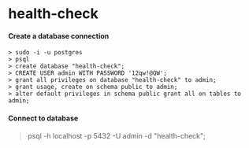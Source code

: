 # health-check

#### Create a database connection
``` 
> sudo -i -u postgres
> psql
> create database "health-check";
> CREATE USER admin WITH PASSWORD '12qw!@QW';
> grant all privileges on database "health-check" to admin;
> grant usage, create on schema public to admin;
> alter default privileges in schema public grant all on tables to admin;
```

#### Connect to database
> psql -h localhost -p 5432 -U admin -d "health-check";
